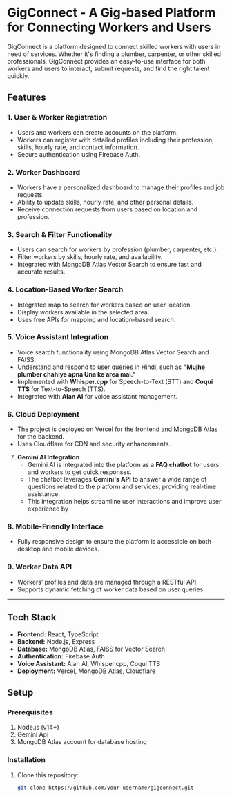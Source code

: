 # GigConnect - A Gig-based Platform for Connecting Workers and Users

GigConnect is a platform designed to connect skilled workers with users in need of services. Whether it's finding a plumber, carpenter, or other skilled professionals, GigConnect provides an easy-to-use interface for both workers and users to interact, submit requests, and find the right talent quickly.

## Features

### 1. **User & Worker Registration**
   - Users and workers can create accounts on the platform.
   - Workers can register with detailed profiles including their profession, skills, hourly rate, and contact information.
   - Secure authentication using Firebase Auth.

### 2. **Worker Dashboard**
   - Workers have a personalized dashboard to manage their profiles and job requests.
   - Ability to update skills, hourly rate, and other personal details.
   - Receive connection requests from users based on location and profession.

### 3. **Search & Filter Functionality**
   - Users can search for workers by profession (plumber, carpenter, etc.).
   - Filter workers by skills, hourly rate, and availability.
   - Integrated with MongoDB Atlas Vector Search to ensure fast and accurate results.

### 4. **Location-Based Worker Search**
   - Integrated map to search for workers based on user location.
   - Display workers available in the selected area.
   - Uses free APIs for mapping and location-based search.

### 5. **Voice Assistant Integration**
   - Voice search functionality using MongoDB Atlas Vector Search and FAISS.
   - Understand and respond to user queries in Hindi, such as **"Mujhe plumber chahiye apna Una ke area mai."**
   - Implemented with **Whisper.cpp** for Speech-to-Text (STT) and **Coqui TTS** for Text-to-Speech (TTS).
   - Integrated with **Alan AI** for voice assistant management.

### 6. **Cloud Deployment**
   - The project is deployed on Vercel for the frontend and MongoDB Atlas for the backend.
   - Uses Cloudflare for CDN and security enhancements.
7. **Gemini AI Integration**
   - Gemini AI is integrated into the platform as a **FAQ chatbot** for users and workers to get quick responses.
   - The chatbot leverages **Gemini's API** to answer a wide range of questions related to the platform and services, providing real-time assistance.
   - This integration helps streamline user interactions and improve user experience by
### 8. **Mobile-Friendly Interface**
   - Fully responsive design to ensure the platform is accessible on both desktop and mobile devices.

### 9. **Worker Data API**
   - Workers’ profiles and data are managed through a RESTful API.
   - Supports dynamic fetching of worker data based on user queries.

---

## Tech Stack
- **Frontend:** React, TypeScript
- **Backend:** Node.js, Express
- **Database:** MongoDB Atlas, FAISS for Vector Search
- **Authentication:** Firebase Auth
- **Voice Assistant:** Alan AI, Whisper.cpp, Coqui TTS
- **Deployment:** Vercel, MongoDB Atlas, Cloudflare

## Setup

### Prerequisites
1. Node.js (v14+)
2. Gemini Api
3. MongoDB Atlas account for database hosting

### Installation
1. Clone this repository:
   ```bash
   git clone https://github.com/your-username/gigconnect.git
